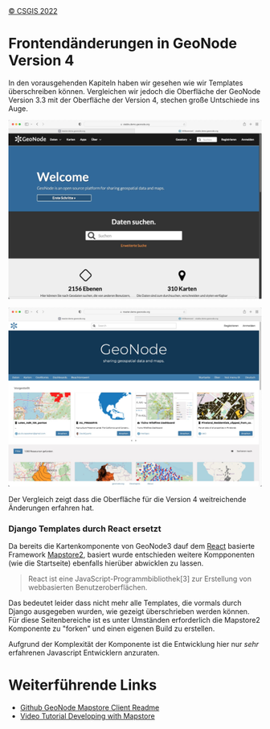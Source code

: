 <!-- the Menu -->
<link rel="stylesheet" media="all" href="../styles.css" />
<div id="logo"><a href="https://csgis.de">© CSGIS 2022</a></div>
<div id="menu"></div>
<div id="jumpMenu"></div>
<script src="../menu.js"></script>
<script src="../jumpmenu.js"></script>
<!-- the Menu -->


# Frontendänderungen in GeoNode Version 4

In den vorausgehenden Kapiteln haben wir gesehen wie wir Templates überschreiben können.
Vergleichen wir jedoch die Oberfläche der GeoNode Version 3.3 mit der Oberfläche der Version 4, stechen große Untschiede ins Auge.

![GeoNode Oberfläche Version 3](images/v3.3.jpeg)

![GeoNode Oberfläche Version 4](images/v4.jpeg)

Der Vergleich zeigt dass die Oberfläche für die Version 4 weitreichende Änderungen erfahren hat.


### Django Templates durch React ersetzt

Da bereits die Kartenkomponente von GeoNode3 dauf dem [React](https://reactjs.org/) basierte Framework [Mapstore2](https://mapstore2.readthedocs.io/en/latest/),
basiert wurde entschieden weitere Kompponenten (wie die Startseite) ebenfalls hierüber abwicklen zu lassen.

> React ist eine JavaScript-Programmbibliothek[3] zur Erstellung von webbasierten Benutzeroberflächen.

Das bedeutet leider dass nicht mehr alle Templates, die vormals durch Django ausgegeben wurden, wie gezeigt überschrieben werden können.
Für diese Seitenbereiche ist es unter Umständen erforderlich die Mapstore2 Komponente zu "forken" und einen eigenen Build zu erstellen.

Aufgrund der Komplexität der Komponente ist die Entwicklung hier nur _sehr_ erfahrenen Javascript Entwicklern anzuraten.

# Weiterführende Links

- [Github GeoNode Mapstore Client Readme](https://github.com/GeoNode/geonode-mapstore-client)
- [Video Tutorial Developing with Mapstore](https://www.youtube.com/watch?v=ybuivDWypdQ)



